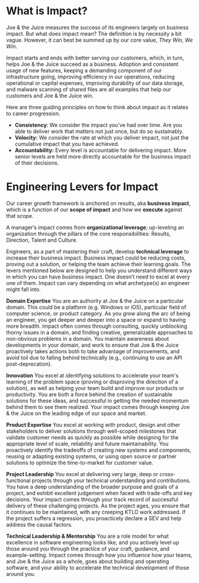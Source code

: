 What is Impact?
===============

Joe & the Juice measures the success of its engineers largely on business impact. But what does impact mean? The definition is by necessity a bit vague. However, it can best be summed up by our core value, _They Win, We Win_.

Impact starts and ends with better serving our customers, which, in turn, helps Joe & the Juice succeed as a business. Adoption and consistent usage of new features, keeping a demanding component of our infrastructure going, improving efficiency in our operations, reducing operational or capital expenses, improving durability of our data storage, and malware scanning of shared files are all examples that help our customers and Joe & the Juice win.

Here are three guiding principles on how to think about impact as it relates to career progression.

*   **Consistency**: We consider the impact you’ve had over time. Are you able to deliver work that matters not just once, but do so sustainably.
*   **Velocity:** We consider the rate at which you deliver impact, not just the cumulative impact that you have achieved.
*   **Accountability:** Every level is accountable for delivering impact. More senior levels are held more directly accountable for the business impact of their decisions.

Engineering Levers for Impact
=============================

Our career growth framework is anchored on results, aka **business impact**, which is a function of our **scope of impact** and how we **execute** against that scope.

A manager’s impact comes from **organizational leverage**; up-leveling an organization through the pillars of the core responsibilities: Results, Direction, Talent and Culture.

Engineers, as a part of mastering their craft, develop **technical leverage** to increase their business impact. Business impact could be reducing costs, proving out a solution, or helping the team achieve their learning goals. The levers mentioned below are designed to help you understand different ways in which you can have business impact. One doesn’t need to excel at every one of them. Impact can vary depending on what archetype(s) an engineer might fall into.

**Domain Expertise** You are an authority at Joe & the Juice on a particular domain. This could be a platform (e.g. Windows or iOS), particular field of computer science, or product category. As you grow along the arc of being an engineer, you get deeper and deeper into a space or expand to having more breadth. Impact often comes through consulting, quickly unblocking thorny issues in a domain, and finding creative, generalizable approaches to non-obvious problems in a domain. You maintain awareness about developments in your domain, and work to ensure that Joe & the Juice proactively takes actions both to take advantage of improvements, and avoid toil due to falling behind technically (e.g., continuing to use an API post-deprecation).

**Innovation** You excel at identifying solutions to accelerate your team's learning of the problem space (proving or disproving the direction of a solution), as well as helping your team build and improve our products or productivity. You are both a force behind the creation of sustainable solutions for these ideas, and successful in getting the needed momentum behind them to see them realized. Your impact comes through keeping Joe & the Juice on the leading edge of our space and market.

**Product Expertise** You excel at working with product, design and other stakeholders to deliver solutions through well-scoped milestones that validate customer needs as quickly as possible while designing for the appropriate level of scale, reliability and future maintainability. You proactively identify the tradeoffs of creating new systems and components, reusing or adapting existing systems, or using open source or partner solutions to optimize the time-to-market for customer value.

**Project Leadership** You excel at delivering very large, deep or cross-functional projects through your technical understanding and contributions. You have a deep understanding of the broader purpose and goals of a project, and exhibit excellent judgement when faced with trade-offs and key decisions. Your impact comes through your track record of successful delivery of these challenging projects. As the project ages, you ensure that it continues to be maintained, with any creeping KTLO work addressed. If the project suffers a regression, you proacticely declare a SEV and help address the causal factors.

**Technical Leadership & Mentorship** You are a role model for what excellence in software engineering looks like, and you actively level up those around you through the practice of your craft, guidance, and example-setting. Impact comes through how you influence how your teams, and Joe & the Juice as a whole, goes about building and operating software, and your ability to accelerate the technical development of those around you.